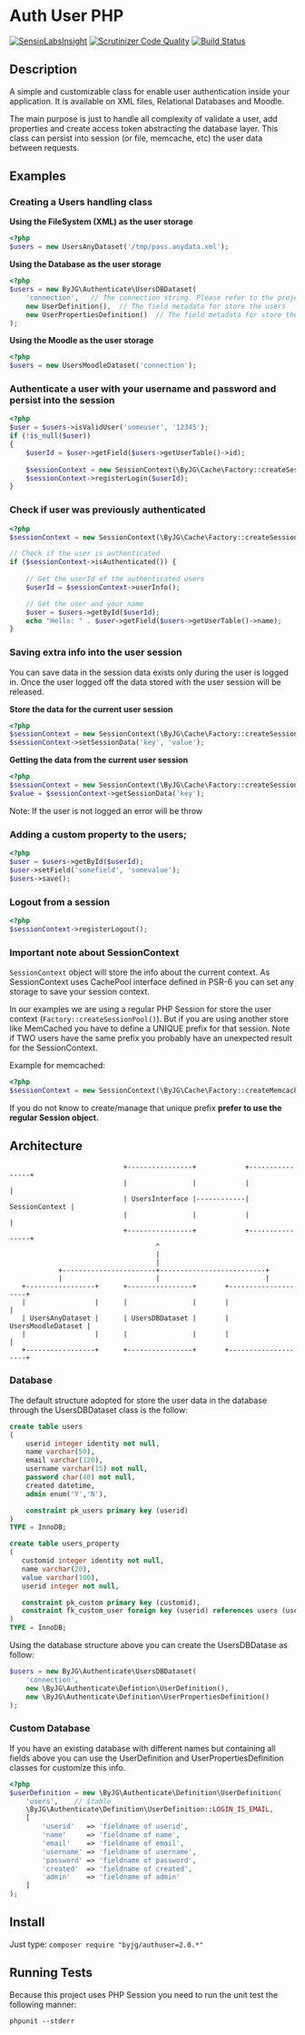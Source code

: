 # Auth User PHP
[![SensioLabsInsight](https://insight.sensiolabs.com/projects/69f04d22-055d-40b5-8c8d-90598a5367b5/mini.png)](https://insight.sensiolabs.com/projects/69f04d22-055d-40b5-8c8d-90598a5367b5)
[![Scrutinizer Code Quality](https://scrutinizer-ci.com/g/byjg/authuser/badges/quality-score.png?b=master)](https://scrutinizer-ci.com/g/byjg/authuser/?branch=master)
[![Build Status](https://travis-ci.org/byjg/authuser.svg?branch=master)](https://travis-ci.org/byjg/authuser)

## Description

A simple and customizable class for enable user authentication inside your application. It is available on XML files, Relational Databases and Moodle.

The main purpose is just to handle all complexity of validate a user, add properties and create access token abstracting the database layer. 
This class can persist into session (or file, memcache, etc) the user data between requests. 

## Examples

### Creating a Users handling class


**Using the FileSystem (XML) as the user storage**

```php
<?php
$users = new UsersAnyDataset('/tmp/pass.anydata.xml');
```

**Using the Database as the user storage**

```php
<?php
$users = new ByJG\Authenticate\UsersDBDataset(
    'connection',   // The connection string. Please refer to the project byjg/anydataset
    new UserDefinition(),  // The field metadata for store the users
    new UserPropertiesDefinition()  // The field metadata for store the extra properties
);
```

**Using the Moodle as the user storage**

```php
<?php
$users = new UsersMoodleDataset('connection');
```


### Authenticate a user with your username and password and persist into the session

```php
<?php
$user = $users->isValidUser('someuser', '12345');
if (!is_null($user))
{
    $userId = $user->getField($users->getUserTable()->id);
    
    $sessionContext = new SessionContext(\ByJG\Cache\Factory::createSessionPool());
    $sessionContext->registerLogin($userId);
}
```

### Check if user was previously authenticated

```php
<?php
$sessionContext = new SessionContext(\ByJG\Cache\Factory::createSessionPool());

// Check if the user is authenticated
if ($sessionContext->isAuthenticated()) {
    
    // Get the userId of the authenticated users
    $userId = $sessionContext->userInfo();

    // Get the user and your name
    $user = $users->getById($userId);
    echo "Hello: " . $user->getField($users->getUserTable()->name);
}
```

### Saving extra info into the user session 

You can save data in the session data exists only during the user is logged in. Once the user logged off the
data stored with the user session will be released.

**Store the data for the current user session**

```php
<?php
$sessionContext = new SessionContext(\ByJG\Cache\Factory::createSessionPool());
$sessionContext->setSessionData('key', 'value');
```

**Getting the data from the current user session**

```php
<?php
$sessionContext = new SessionContext(\ByJG\Cache\Factory::createSessionPool());
$value = $sessionContext->getSessionData('key');
```

Note: If the user is not logged an error will be throw

### Adding a custom property to the users;

```php
<?php
$user = $users->getById($userId);
$user->setField('somefield', 'somevalue');
$users->save();
```

### Logout from a session

```php
<?php
$sessionContext->registerLogout();
```
### Important note about SessionContext

`SessionContext` object will store the info about the current context. 
As SessionContext uses CachePool interface defined in PSR-6 you can set any storage
to save your session context. 

In our examples we are using a regular PHP Session for store the user context
(`Factory::createSessionPool()`). But if you are using another store like MemCached
you have to define a UNIQUE prefix for that session. Note if TWO users have the same
prefix you probably have an unexpected result for the SessionContext.
 
Example for memcached:

```php
<?php
$sessionContext = new SessionContext(\ByJG\Cache\Factory::createMemcachedPool(), 'UNIQUEPREFIX');
```

If you do not know to create/manage that unique prefix **prefer to use the regular Session object.**


## Architecture

```
                            +----------------+            +----------------+
                            |                |            |                |
                            | UsersInterface |------------| SessionContext |
                            |                |            |                |
                            +----------------+            +----------------+
                                    ^
                                    |
                                    |
            +-----------------------+--------------------------+
            |                       |                          |
   +-----------------+      +----------------+       +--------------------+
   |                 |      |                |       |                    |
   | UsersAnyDataset |      | UsersDBDataset |       | UsersMoodleDataset |
   |                 |      |                |       |                    |
   +-----------------+      +----------------+       +--------------------+
```

### Database

The default structure adopted for store the user data in the database through the
UsersDBDataset class is the follow:

```sql
create table users
(
    userid integer identity not null,
    name varchar(50),
    email varchar(120),
    username varchar(15) not null,
    password char(40) not null,
    created datetime,
    admin enum('Y','N'),

   	constraint pk_users primary key (userid)
)
TYPE = InnoDB;

create table users_property
(
   customid integer identity not null,
   name varchar(20),
   value varchar(100),
   userid integer not null,

   constraint pk_custom primary key (customid),
   constraint fk_custom_user foreign key (userid) references users (userid),
)
TYPE = InnoDB;
```

Using the database structure above you can create the UsersDBDatase as follow:

```php
$users = new ByJG\Authenticate\UsersDBDataset(
    'connection',
    new \ByJG\Authenticate\Defintion\UserDefinition(),
    new \ByJG\Authenticate\Definition\UserPropertiesDefinition()
);
```

### Custom Database

If you have an existing database with different names but containing all fields above
you can use the UserDefinition and UserPropertiesDefinition classes for customize this info.

```php
<?php
$userDefinition = new \ByJG\Authenticate\Definition\UserDefinition(
    'users',    // $table
    \ByJG\Authenticate\Definition\UserDefinition::LOGIN_IS_EMAIL,
    [
        'userid'   => 'fieldname of userid',
        'name'     => 'fieldname of name',
        'email'    => 'fieldname of email',
        'username' => 'fieldname of username',
        'password' => 'fieldname of password',
        'created'  => 'fieldname of created',
        'admin'    => 'fieldname of admin'
    ]
);
```


## Install

Just type: `composer require "byjg/authuser=2.0.*"`

## Running Tests

Because this project uses PHP Session you need to run the unit test the following manner:
 
```
phpunit --stderr
```

